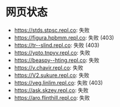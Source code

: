 # 网页状态
- https://stds.stpsc.repl.co: 失败
- https://figura.hpbmm.repl.co: 失败 (403)
- https://tr--slind.repl.co: 失败 (403)
- https://ypto.tnpyv.repl.co: 失败
- https://beaspy--hting.repl.co: 失败
- https://v.chavir.repl.co: 失败
- https://V2.sukure.repl.co: 失败
- https://veg.linlim.repl.co: 失败 (403)
- https://ask.skzey.repl.co: 失败
- https://aro.flinthill.repl.co: 失败
